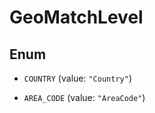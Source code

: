 

# GeoMatchLevel

## Enum


* `COUNTRY` (value: `"Country"`)

* `AREA_CODE` (value: `"AreaCode"`)



